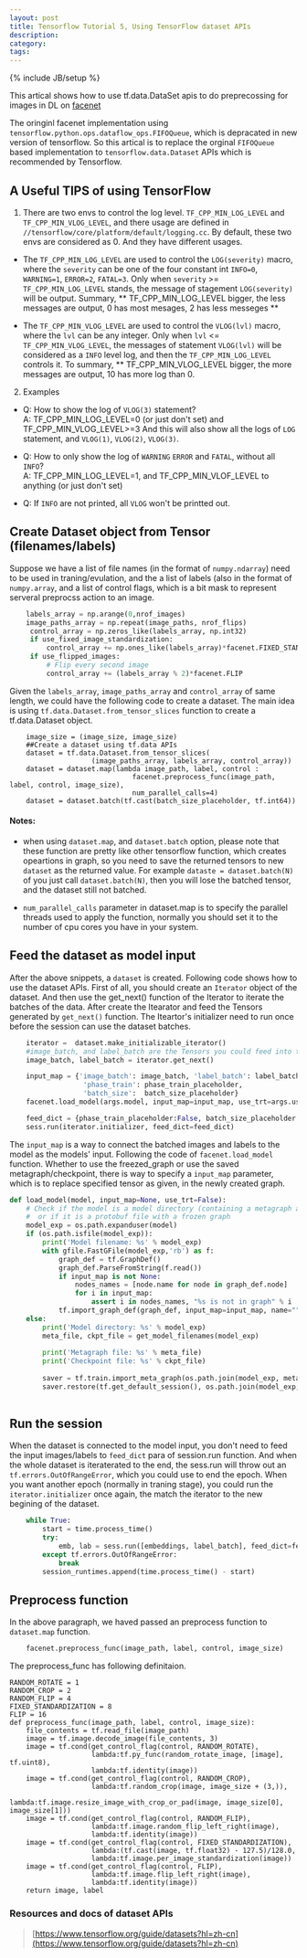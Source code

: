 ```yaml
---
layout: post
title: Tensorflow Tutorial 5, Using TensorFlow dataset APIs
description: 
category: 
tags: 
---
```

{% include JB/setup %}


This artical shows how to use tf.data.DataSet apis to do preprecossing for images in DL on [facenet](https://github.com/davidsandberg/facenet.git)

The oringinl facenet implementation using `tensorflow.python.ops.dataflow_ops.FIFOQueue`, which is depracated in new version of tensorflow. So this artical is to replace the orginal `FIFOQueue` based implementation to `tensorflow.data.Dataset` APIs which is recommended by Tensorflow.

## A Useful TIPS of using TensorFlow

1. There are two envs to control the log level.
`TF_CPP_MIN_LOG_LEVEL` and `TF_CPP_MIN_VLOG_LEVEL`, and there usage are defined in `//tensorflow/core/platform/default/logging.cc`. By default, these two envs are considered as 0.
And they have different usages.

* The `TF_CPP_MIN_LOG_LEVEL` are used to control the `LOG(severity)` macro, where the `severity` can be one of the four constant int `INFO=0`, `WARNING=1`, `ERROR=2`, `FATAL=3`. Only when `severity`  >= `TF_CPP_MIN_LOG_LEVEL` stands, the message of stagement `LOG(severity)` will be output. Summary, ** TF_CPP_MIN_LOG_LEVEL bigger, the less messages are output, 0 has most mesages, 2 has less messeges ** 

* The `TF_CPP_MIN_VLOG_LEVEL` are used to control the `VLOG(lvl)` macro, where the `lvl` can be any integer. Only when `lvl` <= `TF_CPP_MIN_VLOG_LEVEL`, the messages of statement `VLOG(lvl)` will be considered as a `INFO` level log, and then the `TF_CPP_MIN_LOG_LEVEL` controls it. To summary, ** TF_CPP_MIN_VLOG_LEVEL bigger, the more messages are output, 10 has more log than 0.

2. Examples

* Q: How to show the log of `VLOG(3)` statement?  
    A: TF_CPP_MIN_LOG_LEVEL=0 (or just don't set) and TF_CPP_MIN_VLOG_LEVEL>=3
        And this will also show all the logs of `LOG` statement, and `VLOG(1)`, `VLOG(2)`, `VLOG(3)`.

* Q: How to only show the log of `WARNING` `ERROR` and `FATAL`, without all `INFO`?   
    A: TF_CPP_MIN_LOG_LEVEL=1,  and TF_CPP_MIN_VLOF_LEVEL to anything (or just don't set)

* Q: If `INFO` are not printed, all `VLOG` won't be printted out.

## Create Dataset object from Tensor (filenames/labels)
Suppose we have a list of file names (in the format of `numpy.ndarray`) need to be used in traning/evulation, and the a list of labels (also in the format of `numpy.array`, and a list of control flags, which is a bit mask to represent serveral preprocss action to an image. 

```python
    labels_array = np.arange(0,nrof_images)
    image_paths_array = np.repeat(image_paths, nrof_flips)
     control_array = np.zeros_like(labels_array, np.int32)
     if use_fixed_image_standardization:
         control_array += np.ones_like(labels_array)*facenet.FIXED_STANDARDIZATION
     if use_flipped_images:
         # Flip every second image
         control_array += (labels_array % 2)*facenet.FLIP
```

Given the `labels_array`, `image_paths_array` and `control_array` of same length, we could have the following code to create a dataset.
The main idea is using `tf.data.Dataset.from_tensor_slices` function to create a tf.data.Dataset object.
```
    image_size = (image_size, image_size)
    ##Create a dataset using tf.data APIs
    dataset = tf.data.Dataset.from_tensor_slices(
                    (image_paths_array, labels_array, control_array)) 
    dataset = dataset.map(lambda image_path, label, control :
                              facenet.preprocess_func(image_path, label, control, image_size), 
                              num_parallel_calls=4)
    dataset = dataset.batch(tf.cast(batch_size_placeholder, tf.int64))
```

#### Notes:

* when using `dataset.map`, and `dataset.batch` option, please note that these function are pretty like other tensorflow function, which creates opeartions in graph, so you need to save the returned tensors to new `dataset` as the returned value. For example `dataste = dataset.batch(N)` of you just call `dataset.batch(N)`, then you will lose the batched tensor, and the dataset still not batched.

* `num_parallel_calls` parameter in dataset.map is to specify the parallel threads used to apply the function, normally you should set it to the number of cpu cores you have in your system.

## Feed the dataset as model input
After the above snippets, a `dataset` is created. Following code shows how to use the dataset APIs. First of all, you should create an `Iterator` object of the dataset. And then use the get_next() function of the Iterator to iterate the batches of the data.
After create the Itearator and feed the Tensors generated by `get_next()` function. The Iteartor's initializer need to run once before the session can use the dataset batches.

```python
    iterator =  dataset.make_initializable_iterator()
    #image_batch, and label_batch are the Tensors you could feed into the model.
    image_batch, label_batch = iterator.get_next()

    input_map = {'image_batch': image_batch, 'label_batch': label_batch, 
                  'phase_train': phase_train_placeholder,
                  'batch_size':  batch_size_placeholder}
    facenet.load_model(args.model, input_map=input_map, use_trt=args.use_trt)

    feed_dict = {phase_train_placeholder:False, batch_size_placeholder:batch_size}
    sess.run(iterator.initializer, feed_dict=feed_dict)
```

The `input_map` is a way to connect the batched images and labels to the model as the models' input.
Following the code of `facenet.load_model` function. Whether to use the freezed_graph or use the saved metagraph/checkpoint, 
there is way to specify a `input_map` parameter, which is to replace specified tensor as given, in the newly created graph.

```python
def load_model(model, input_map=None, use_trt=False):
    # Check if the model is a model directory (containing a metagraph and a checkpoint file)
    #  or if it is a protobuf file with a frozen graph
    model_exp = os.path.expanduser(model)
    if (os.path.isfile(model_exp)):
        print('Model filename: %s' % model_exp)
        with gfile.FastGFile(model_exp,'rb') as f:
            graph_def = tf.GraphDef()
            graph_def.ParseFromString(f.read())
            if input_map is not None:
                nodes_names = [node.name for node in graph_def.node]
                for i in input_map:
                    assert i in nodes_names, "%s is not in graph" % i
            tf.import_graph_def(graph_def, input_map=input_map, name="")
    else:
        print('Model directory: %s' % model_exp)
        meta_file, ckpt_file = get_model_filenames(model_exp)
        
        print('Metagraph file: %s' % meta_file)
        print('Checkpoint file: %s' % ckpt_file)
      
        saver = tf.train.import_meta_graph(os.path.join(model_exp, meta_file), input_map=input_map)
        saver.restore(tf.get_default_session(), os.path.join(model_exp, ckpt_file))
 
```

## Run the session

When the dataset is connected to the model input, you don't need to feed the input images/labels to `feed_dict` para of session.run function.
And when the whole dataset is iteraterated to the end, the sess.run will throw out an `tf.errors.OutOfRangeError`, which you could use to end the epoch.
When you want another epoch (normally in traning stage), you could run the `iterator.initializer` once again, the match the iterator to the new begining of the dataset.

```python
    while True:
        start = time.process_time()
        try:
            emb, lab = sess.run([embeddings, label_batch], feed_dict=feed_dict)
        except tf.errors.OutOfRangeError:
            break
        session_runtimes.append(time.process_time() - start)
```


## Preprocess function
In the above paragraph, we haved passed an preprocess function to `dataset.map` function.

```python
    facenet.preprocess_func(image_path, label, control, image_size)
```
The preprocess_func has following definitaion.

```
RANDOM_ROTATE = 1
RANDOM_CROP = 2
RANDOM_FLIP = 4
FIXED_STANDARDIZATION = 8
FLIP = 16
def preprocess_func(image_path, label, control, image_size):
    file_contents = tf.read_file(image_path)
    image = tf.image.decode_image(file_contents, 3)
    image = tf.cond(get_control_flag(control, RANDOM_ROTATE),
                    lambda:tf.py_func(random_rotate_image, [image], tf.uint8), 
                    lambda:tf.identity(image))
    image = tf.cond(get_control_flag(control, RANDOM_CROP), 
                    lambda:tf.random_crop(image, image_size + (3,)), 
                    lambda:tf.image.resize_image_with_crop_or_pad(image, image_size[0], image_size[1]))
    image = tf.cond(get_control_flag(control, RANDOM_FLIP),
                    lambda:tf.image.random_flip_left_right(image),
                    lambda:tf.identity(image))
    image = tf.cond(get_control_flag(control, FIXED_STANDARDIZATION),
                    lambda:(tf.cast(image, tf.float32) - 127.5)/128.0,
                    lambda:tf.image.per_image_standardization(image))
    image = tf.cond(get_control_flag(control, FLIP),
                    lambda:tf.image.flip_left_right(image),
                    lambda:tf.identity(image))
    return image, label
```


### Resources and docs of dataset APIs
> [https://www.tensorflow.org/guide/datasets?hl=zh-cn](https://www.tensorflow.org/guide/datasets?hl=zh-cn)